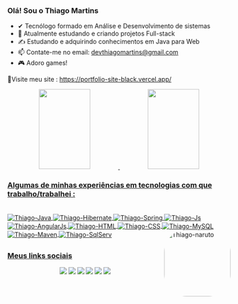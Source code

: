 ### Olá! Sou o Thiago Martins

- ✔  Tecnólogo formado em Análise e Desenvolvimento de sistemas 
- 🔭 Atualmente estudando e criando projetos Full-stack 
- ✍ Estudando e adquirindo conhecimentos em Java para Web
- 📫 Contate-me no email: devthiagomartins@gmail.com 
- 🎮 Adoro games!

📍Visite meu site : https://portfolio-site-black.vercel.app/

<div align="center">
  <a href="https://github.com/devthiagomartins">
  <img height="180em" width="48%"  src="https://github-readme-stats.vercel.app/api?username=devthiagomartins&show_icons=true&theme=dracula&include_all_commits=true&count_private=true"/>
  <img height="180em" width="48%" src="https://github-readme-stats.vercel.app/api/top-langs/?username=devthiagomartins&layout=compact&langs_count=7&theme=dracula"/>
</div>
  
  
  ### Algumas de minhas experiências em tecnologias com que trabalho/trabalhei :
  
<div style="display: inline_block"><br>
  <img align="center" alt="Thiago-Java" src="https://img.shields.io/badge/Java-ED8B00?style=for-the-badge&logo=java&logoColor=white">
  <img align="center" alt="Thiago-Hibernate" src="https://img.shields.io/badge/Hibernate-59666C?style=for-the-badge&logo=Hibernate&logoColor=white">
  <img align="center" alt="Thiago-Spring" src="https://img.shields.io/badge/Spring-6DB33F?style=for-the-badge&logo=spring&logoColor=white">
  <img align="center" alt="Thiago-Js" src="https://img.shields.io/badge/JavaScript-F7DF1E?style=for-the-badge&logo=javascript&logoColor=black">
  <img align="center" alt="Thiago-AngularJs" src="https://img.shields.io/badge/AngularJS-E23237?style=for-the-badge&logo=angularjs&logoColor=white">
  <img align="center" alt="Thiago-HTML" src="https://img.shields.io/badge/HTML5-E34F26?style=for-the-badge&logo=html5&logoColor=white">
  <img align="center" alt="Thiago-CSS" src="https://img.shields.io/badge/CSS3-1572B6?style=for-the-badge&logo=css3&logoColor=white">
  <img align="center" alt="Thiago-MySQL" src="https://img.shields.io/badge/MySQL-00000F?style=for-the-badge&logo=mysql&logoColor=white">
  <img align="center" alt="Thiago-Maven" src="https://img.shields.io/badge/apache_maven-C71A36?style=for-the-badge&logo=apachemaven&logoColor=white">
  <img align="center" alt="Thiago-SqlServ" src="https://img.shields.io/badge/Microsoft%20SQL%20Server-CC2927?style=for-the-badge&logo=microsoft%20sql%20server&logoColor=white">
  
  
  <img align="right" alt="Thiago-naruto" height="150" style="border-radius:50px;" src="https://cdn2.unrealengine.com/fortnite-naruto-uzumaki-emote-541x680-e50b12894710.png">
</div>
  
  ##
  
  ###  Meus links sociais

 <div align="center"> 
  <a href="https://www.youtube.com/channel/devthiagomartins" target="_blank"><img src="https://img.shields.io/badge/YouTube-FF0000?style=for-the-badge&logo=youtube&logoColor=white" target="_blank"></a>
  <a href="https://instagram.com/devthiagomartins" target="_blank"><img src="https://img.shields.io/badge/-Instagram-%23E4405F?style=for-the-badge&logo=instagram&logoColor=white" target="_blank"></a>
 	<a href="https://www.twitch.tv/devthiagomartins" target="_blank"><img src="https://img.shields.io/badge/Twitch-9146FF?style=for-the-badge&logo=twitch&logoColor=white" target="_blank"></a>
 <a href="https://discord.gg/devthiagomartins" target="_blank"><img src="https://img.shields.io/badge/Discord-7289DA?style=for-the-badge&logo=discord&logoColor=white" target="_blank"></a> 
  <a href = "mailto:devthiagomartins@gmail.com"><img src="https://img.shields.io/badge/-Gmail-%23333?style=for-the-badge&logo=gmail&logoColor=white" target="_blank"></a>
  <a href="www.linkedin.com/in/devthiagomartins" target="_blank"><img src="https://img.shields.io/badge/LinkedIn-0077B5?style=for-the-badge&logo=linkedin&logoColor=white" target="_blank"></a>  

</div>
